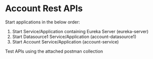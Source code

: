 # Account Rest APIs
 Start applications in the below order:
1) Start Service/Application containing Eureka Server (eureka-server)
2) Start Datasource1 Service/Application (account-datasource1)
3) Start Account Service/Application (account-service)

Test APIs using the attached postman collection
